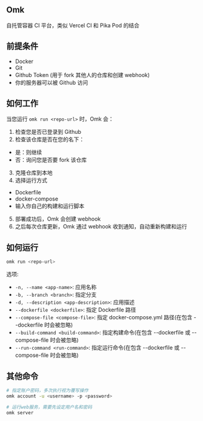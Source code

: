 ## Omk
自托管容器 CI 平台，类似 Vercel CI 和 Pika Pod 的结合

## 前提条件
- Docker
- Git
- Github Token (用于 fork 其他人的仓库和创建 webhook)
- 你的服务器可以被 Github 访问

## 如何工作
当您运行 `omk run <repo-url>` 时，Omk 会：
1. 检查您是否已登录到 Github
2. 检查该仓库是否在您的名下：
  - 是：则继续
  - 否：询问您是否要 fork 该仓库
3. 克隆仓库到本地
4. 选择运行方式
  - Dockerfile
  - docker-compose
  - 输入你自己的构建和运行脚本
5. 部署成功后，Omk 会创建 webhook
6. 之后每次仓库更新，Omk 通过 webhook 收到通知，自动重新构建和运行

## 如何运行
```bash
omk run <repo-url>
```
选项:
- `-n, --name <app-name>`: 应用名称
- `-b, --branch <branch>`: 指定分支
- `-d, --description <app-description>`: 应用描述
- `--dockerfile <dockerfile>`: 指定 Dockerfile 路径
- `--compose-file <compose-file>`: 指定 docker-compose.yml 路径(在包含 --dockerfile 时会被忽略)
- `--build-command <build-command>`: 指定构建命令(在包含 --dockerfile 或 --compose-file 时会被忽略)
- `--run-command <run-command>`: 指定运行命令(在包含 --dockerfile 或 --compose-file 时会被忽略)

## 其他命令
```bash
# 指定账户密码，多次执行视为覆写操作
omk account -u <username> -p <password>

# 运行web服务，需要先设定用户名和密码
omk server
```